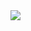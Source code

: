<img src="https://github.com/anatolieursu/e_commerce/assets/104382017/a84ec9cb-22e3-4f34-9730-9d00e644c5cf" />




